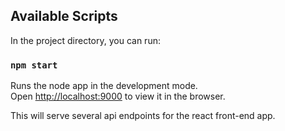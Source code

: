 ## Available Scripts

In the project directory, you can run:

### `npm start`

Runs the node app in the development mode.<br />
Open [http://localhost:9000](http://localhost:9000) to view it in the browser.

This will serve several api endpoints for the react front-end app.

